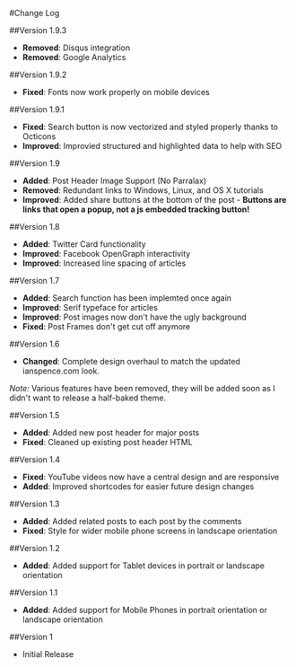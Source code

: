 #Change Log

##Version 1.9.3

 - **Removed**: Disqus integration
 - **Removed**: Google Analytics

##Version 1.9.2

 - **Fixed**: Fonts now work properly on mobile devices

##Version 1.9.1

 - **Fixed**: Search button is now vectorized and styled properly thanks to Octicons
 - **Improved**: Improvied structured and highlighted data to help with SEO

##Version 1.9

 - **Added**: Post Header Image Support (No Parralax)
 - **Removed**: Redundant links to Windows, Linux, and OS X tutorials
 - **Improved**: Added share buttons at the bottom of the post - **Buttons are links that open a popup, not a js embedded tracking button!**

##Version 1.8

 - **Added**: Twitter Card functionality
 - **Improved**: Facebook OpenGraph interactivity
 - **Improved**: Increased line spacing of articles

##Version 1.7

 - **Added**: Search function has been implemted once again
 - **Improved**: Serif typeface for articles
 - **Improved**: Post images now don't have the ugly background
 - **Fixed**: Post Frames don't get cut off anymore

##Version 1.6

 - **Changed**: Complete design overhaul to match the updated ianspence.com look.

*Note:* Various features have been removed, they will be added soon as I didn't want to release a half-baked theme.

##Version 1.5

 - **Added**: Added new post header for major posts
 - **Fixed**: Cleaned up existing post header HTML

##Version 1.4

 - **Fixed**: YouTube videos now have a central design and are responsive
 - **Added**: Improved shortcodes for easier future design changes

##Version 1.3

 - **Added**: Added related posts to each post by the comments
 - **Fixed**: Style for wider mobile phone screens in landscape orientation

##Version 1.2

 - **Added**: Added support for Tablet devices in portrait or landscape orientation

##Version 1.1

 - **Added**: Added support for Mobile Phones in portrait orientation or landscape orientation

##Version 1

 - Initial Release

